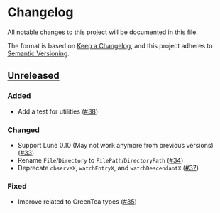 # Changelog

All notable changes to this project will be documented in this file.

The format is based on [Keep a Changelog](https://keepachangelog.com/en/1.1.0/),
and this project adheres to [Semantic Versioning](https://semver.org/spec/v2.0.0.html).

## [Unreleased]

### Added

- Add a test for utilities ([#38](https://github.com/jiwonz/lune-pathfs/pull/38))

### Changed

- Support Lune 0.10 (May not work anymore from previous versions) ([#33](https://github.com/jiwonz/lune-pathfs/pull/33))
- Rename `File`/`Directory` to `FilePath`/`DirectoryPath` ([#34](https://github.com/jiwonz/lune-pathfs/pull/34))
- Deprecate `observeX`, `watchEntryX`, and `watchDescendantX` ([#37](https://github.com/jiwonz/lune-pathfs/pull/37))

### Fixed

- Improve related to GreenTea types ([#35](https://github.com/jiwonz/lune-pathfs/pull/35))

[unreleased]: https://github.com/jiwonz/lune-pathfs/compare/main...HEAD
